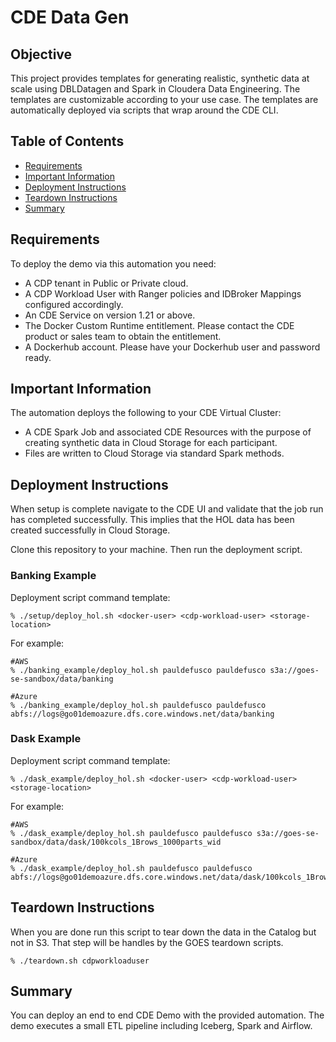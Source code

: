 # CDE Data Gen

## Objective

This project provides templates for generating realistic, synthetic data at scale using DBLDatagen and Spark in Cloudera Data Engineering. The templates are customizable according to your use case. The templates are automatically deployed via scripts that wrap around the CDE CLI.

## Table of Contents

* [Requirements]()
* [Important Information]()
* [Deployment Instructions]()
* [Teardown Instructions]()
* [Summary]()

## Requirements

To deploy the demo via this automation you need:

* A CDP tenant in Public or Private cloud.
* A CDP Workload User with Ranger policies and IDBroker Mappings configured accordingly.
* An CDE Service on version 1.21 or above.
* The Docker Custom Runtime entitlement. Please contact the CDE product or sales team to obtain the entitlement.
* A Dockerhub account. Please have your Dockerhub user and password ready.

## Important Information

The automation deploys the following to your CDE Virtual Cluster:

* A CDE Spark Job and associated CDE Resources with the purpose of creating synthetic data in Cloud Storage for each participant.
* Files are written to Cloud Storage via standard Spark methods.


## Deployment Instructions

When setup is complete navigate to the CDE UI and validate that the job run has completed successfully. This implies that the HOL data has been created successfully in Cloud Storage.

Clone this repository to your machine. Then run the deployment script.

### Banking Example

Deployment script command template:

```
% ./setup/deploy_hol.sh <docker-user> <cdp-workload-user> <storage-location>
```

For example:

```
#AWS
% ./banking_example/deploy_hol.sh pauldefusco pauldefusco s3a://goes-se-sandbox/data/banking
```

```
#Azure
% ./banking_example/deploy_hol.sh pauldefusco pauldefusco abfs://logs@go01demoazure.dfs.core.windows.net/data/banking
```

### Dask Example

Deployment script command template:

```
% ./dask_example/deploy_hol.sh <docker-user> <cdp-workload-user> <storage-location>
```

For example:

```
#AWS
% ./dask_example/deploy_hol.sh pauldefusco pauldefusco s3a://goes-se-sandbox/data/dask/100kcols_1Brows_1000parts_wid
```

```
#Azure
% ./dask_example/deploy_hol.sh pauldefusco pauldefusco abfs://logs@go01demoazure.dfs.core.windows.net/data/dask/100kcols_1Brows_1000parts_wid
```


## Teardown Instructions

When you are done run this script to tear down the data in the Catalog but not in S3. That step will be handles by the GOES teardown scripts.

```
% ./teardown.sh cdpworkloaduser
```

## Summary

You can deploy an end to end CDE Demo with the provided automation. The demo executes a small ETL pipeline including Iceberg, Spark and Airflow.
